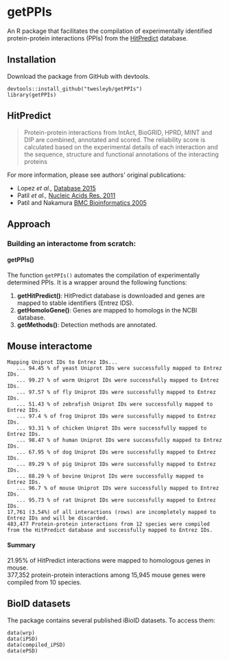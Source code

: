 # getPPIs
An R package that facilitates the compilation of experimentally identified
protein-protein interactions (PPIs) from the [HitPredict](http://hintdb.hgc.jp/htp/)
database.

## Installation
Download the package from GitHub with devtools.

```
devtools::install_github("twesleyb/getPPIs")
library(getPPIs)
```

## HitPredict
> Protein-protein interactions from IntAct, BioGRID, HPRD, MINT and DIP are combined, annotated and scored. The reliability score is calculated based on the experimental details of each interaction and the sequence, structure and functional annotations of the interacting proteins

For more information, please see authors' original publications:
* Lopez _et al.,_ [Database 2015](https://www.ncbi.nlm.nih.gov/pmc/articles/PMC4691340/)
* Patil _et al.,_ [Nucleic Acids Res. 2011](https://www.ncbi.nlm.nih.gov/pubmed/20947562)
* Patil and Nakamura [BMC Bioinformatics 2005](https://www.ncbi.nlm.nih.gov/pubmed/15833142)

## Approach

### Building an interactome from scratch:
#### getPPIs()
The function `getPPIs()` automates the compilation of experimentally determined PPIs. It is a wrapper around the following functions:
1. __getHitPredict()__: HitPredict database is downloaded and genes are mapped to stable identifiers (Entrez IDS).
2. __getHomoloGene()__: Genes are mapped to homologs in the NCBI database.
3. __getMethods()__: Detection methods are annotated.


## Mouse interactome

```
Mapping Uniprot IDs to Entrez IDs...
   ... 94.45 % of yeast Uniprot IDs were successfully mapped to Entrez IDs.
   ... 99.27 % of worm Uniprot IDs were successfully mapped to Entrez IDs.
   ... 97.57 % of fly Uniprot IDs were successfully mapped to Entrez IDs.
   ... 51.43 % of zebrafish Uniprot IDs were successfully mapped to Entrez IDs.
   ... 97.4 % of frog Uniprot IDs were successfully mapped to Entrez IDs.
   ... 93.31 % of chicken Uniprot IDs were successfully mapped to Entrez IDs.
   ... 98.47 % of human Uniprot IDs were successfully mapped to Entrez IDs.
   ... 67.95 % of dog Uniprot IDs were successfully mapped to Entrez IDs.
   ... 89.29 % of pig Uniprot IDs were successfully mapped to Entrez IDs.
   ... 88.29 % of bovine Uniprot IDs were successfully mapped to Entrez IDs.
   ... 96.7 % of mouse Uniprot IDs were successfully mapped to Entrez IDs.
   ... 95.73 % of rat Uniprot IDs were successfully mapped to Entrez IDs.
17,761 (3.54%) of all interactions (rows) are incompletely mapped to Entrez IDs and will be discarded.
483,477 Protein-protein interactions from 12 species were compiled from the HitPredict database and successfully mapped to Entrez IDs.
```

#### Summary
21.95% of HitPredict interactions were mapped to homologous genes in mouse.  
377,352 protein-protein interactions among 15,945 mouse genes were compiled from 10 species.  


## BioID datasets
The package contains several published iBioID datasets. To access them:

```
data(wrp)
data(iPSD)
data(compiled_iPSD)
data(ePSD)
```

